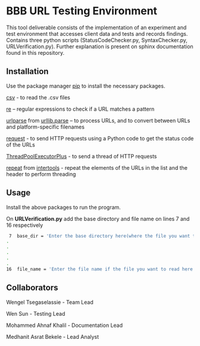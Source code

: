 # BBB URL Testing Environment

This tool deliverable consists of the implementation of an experiment and test environment that accesses client data and tests and records findings.
Contains three python scripts (StatusCodeChecker.py, SyntaxChecker.py, URLVerification.py).
Further explanation is present on sphinx documentation found in this repository.
## Installation

Use the package manager [pip](https://pip.pypa.io/en/stable/) to install the necessary packages.


[csv](https://pypi.org/project/python-csv/) - to read the .csv files  

[re](https://pypi.org/project/re2/) – regular expressions to check if a URL matches a pattern

[urlparse](https://pypi.org/project/urlparse4/) from [urllib.parse](https://pypi.org/project/pycopy-urllib.parse/) – to process URLs, and to convert between URLs and platform-specific filenames

[request](https://pypi.org/project/requests/) - to send HTTP requests using a Python code to get the status code of the URLs

[ThreadPoolExecutorPlus](https://pypi.org/project/ThreadPoolExecutorPlus/) - to send a thread of HTTP requests

[repeat](https://pypi.org/project/repeat/) from [intertools](https://docs.python.org/3/library/itertools.html) - repeat the elements of the URLs in the list and the header to perform threading


## Usage

Install the above packages to run the program.

On **URLVerification.py** add the base directory and file name on lines 7 and 16 respectively
```bash
 7  base_dir = 'Enter the base directory here(where the file you want to read is located/where you want to write the new file)'
.
.
.
.
.
16  file_name = 'Enter the file name if the file you want to read here'
```



## Collaborators
Wengel Tsegaselassie - Team Lead



Wen Sun - Testing Lead



Mohammed Ahnaf Khalil - Documentation Lead



Medhanit Asrat Bekele - Lead Analyst
